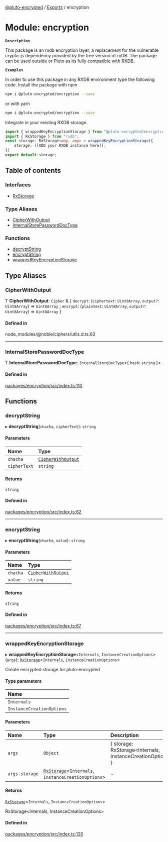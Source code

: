 [@pluto-encrypted](../README.md) / [Exports](../modules.md) / encryption

# Module: encryption

**`Description`**

This package is an rxdb encryption layer, a replacement for the vulnerable crypto-js dependency provided by the free version of rxDB.
The package can be used outside or Pluto as its fully compatible with RXDB.

**`Examples`**

In order to use this package in any RXDB environment type the following code.
Install the package with npm

```bash
npm i @pluto-encrypted/encryption --save
```
or with yarn
```bash
npm i @pluto-encrypted/encryption --save
```

Integrate in your existing RXDB storage.
```typescript
import { wrappedKeyEncryptionStorage } from "@pluto-encrypted/encryption";
import { RxStorage } from "rxdb";
const storage: RxStorage<any, any> = wrappedKeyEncryptionStorage({
    storage: [[ADD your RXDB instance here]],
})
export default storage;
```

## Table of contents

### Interfaces

- [RxStorage](../interfaces/encryption.RxStorage.md)

### Type Aliases

- [CipherWithOutput](encryption.md#cipherwithoutput)
- [InternalStorePasswordDocType](encryption.md#internalstorepassworddoctype)

### Functions

- [decryptString](encryption.md#decryptstring)
- [encryptString](encryption.md#encryptstring)
- [wrappedKeyEncryptionStorage](encryption.md#wrappedkeyencryptionstorage)

## Type Aliases

### CipherWithOutput

Ƭ **CipherWithOutput**: `Cipher` & \{ `decrypt`: (`ciphertext`: `Uint8Array`, `output?`: `Uint8Array`) => `Uint8Array` ; `encrypt`: (`plaintext`: `Uint8Array`, `output?`: `Uint8Array`) => `Uint8Array`  }

#### Defined in

node_modules/@noble/ciphers/utils.d.ts:62

___

### InternalStorePasswordDocType

Ƭ **InternalStorePasswordDocType**: `InternalStoreDocType`\<\{ `hash`: `string`  }\>

#### Defined in

[packages/encryption/src/index.ts:110](https://github.com/atala-community-projects/pluto-encrypted/blob/95ce3eb4/packages/encryption/src/index.ts#L110)

## Functions

### decryptString

▸ **decryptString**(`chacha`, `cipherText`): `string`

#### Parameters

| Name | Type |
| :------ | :------ |
| `chacha` | [`CipherWithOutput`](encryption.md#cipherwithoutput) |
| `cipherText` | `string` |

#### Returns

`string`

#### Defined in

[packages/encryption/src/index.ts:82](https://github.com/atala-community-projects/pluto-encrypted/blob/95ce3eb4/packages/encryption/src/index.ts#L82)

___

### encryptString

▸ **encryptString**(`chacha`, `value`): `string`

#### Parameters

| Name | Type |
| :------ | :------ |
| `chacha` | [`CipherWithOutput`](encryption.md#cipherwithoutput) |
| `value` | `string` |

#### Returns

`string`

#### Defined in

[packages/encryption/src/index.ts:67](https://github.com/atala-community-projects/pluto-encrypted/blob/95ce3eb4/packages/encryption/src/index.ts#L67)

___

### wrappedKeyEncryptionStorage

▸ **wrappedKeyEncryptionStorage**\<`Internals`, `InstanceCreationOptions`\>(`args`): [`RxStorage`](../interfaces/encryption.RxStorage.md)\<`Internals`, `InstanceCreationOptions`\>

Create encrypted storage for pluto-encrypted

#### Type parameters

| Name |
| :------ |
| `Internals` |
| `InstanceCreationOptions` |

#### Parameters

| Name | Type | Description |
| :------ | :------ | :------ |
| `args` | `Object` | { storage: RxStorage<Internals, InstanceCreationOptions>; } |
| `args.storage` | [`RxStorage`](../interfaces/encryption.RxStorage.md)\<`Internals`, `InstanceCreationOptions`\> | - |

#### Returns

[`RxStorage`](../interfaces/encryption.RxStorage.md)\<`Internals`, `InstanceCreationOptions`\>

RxStorage<Internals, InstanceCreationOptions>

#### Defined in

[packages/encryption/src/index.ts:120](https://github.com/atala-community-projects/pluto-encrypted/blob/95ce3eb4/packages/encryption/src/index.ts#L120)
